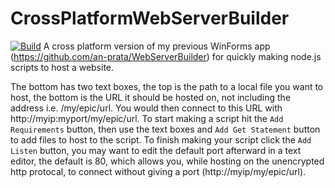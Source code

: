 # CrossPlatformWebServerBuilder
[![Build](https://github.com/an-prata/CrossPlatformWebServerBuilder/actions/workflows/dotnet.yml/badge.svg)](https://github.com/an-prata/CrossPlatformWebServerBuilder/actions/workflows/dotnet.yml)
A cross platform version of my previous WinForms app (https://github.com/an-prata/WebServerBuilder) for quickly making node.js scripts to host a website.

The bottom has two text boxes, the top is the path to a local file you want to host, the bottom is the URL it should be hosted on, not including the address i.e. /my/epic/url. You would then connect to this URL with http://myip:myport/my/epic/url. To start making a script hit the `Add Requirements` button, then use the text boxes and `Add Get Statement` button to add files to host to the script. To finish making your script click the `Add Listen` button, you may want to edit the default port afterward in a text editor, the default is 80, which allows you, while hosting on the unencrypted http protocal, to connect without giving a port (http://myip/my/epic/url).
